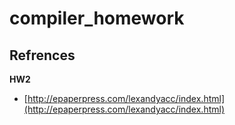 # compiler_homework

Refrences
---

**HW2**
- [http://epaperpress.com/lexandyacc/index.html](http://epaperpress.com/lexandyacc/index.html)
